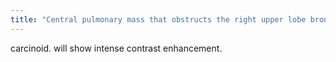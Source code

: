 ```yaml
---
title: "Central pulmonary mass that obstructs the right upper lobe bronchus and has calcium."
---
```

carcinoid. will show intense contrast enhancement.

